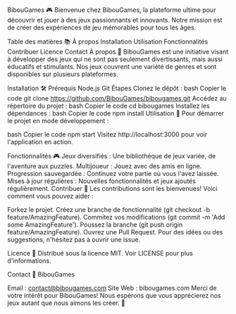 BibouGames 🎮
Bienvenue chez BibouGames, la plateforme ultime pour découvrir et jouer à des jeux passionnants et innovants. Notre mission est de créer des expériences de jeu mémorables pour tous les âges.

Table des matières 📚
À propos
Installation
Utilisation
Fonctionnalités
Contribuer
Licence
Contact
À propos 🌟
BibouGames est une initiative visant à développer des jeux qui ne sont pas seulement divertissants, mais aussi éducatifs et stimulants. Nos jeux couvrent une variété de genres et sont disponibles sur plusieurs plateformes.

Installation 🛠️
Prérequis
Node.js
Git
Étapes
Clonez le dépôt :
bash
Copier le code
git clone https://github.com/BibouGames/bibougames.git
Accédez au répertoire du projet :
bash
Copier le code
cd bibougames
Installez les dépendances :
bash
Copier le code
npm install
Utilisation 🚀
Pour démarrer le projet en mode développement :

bash
Copier le code
npm start
Visitez http://localhost:3000 pour voir l'application en action.

Fonctionnalités 🎮
Jeux diversifiés : Une bibliothèque de jeux variée, de l'aventure aux puzzles.
Multijoueur : Jouez avec des amis en ligne.
Progression sauvegardée : Continuez votre partie où vous l'avez laissée.
Mises à jour régulières : Nouvelles fonctionnalités et jeux ajoutés régulièrement.
Contribuer 🤝
Les contributions sont les bienvenues! Voici comment vous pouvez aider :

Forkez le projet.
Créez une branche de fonctionnalité (git checkout -b feature/AmazingFeature).
Commitez vos modifications (git commit -m 'Add some AmazingFeature').
Poussez la branche (git push origin feature/AmazingFeature).
Ouvrez une Pull Request.
Pour des idées ou des suggestions, n'hésitez pas à ouvrir une issue.

Licence 📄
Distribué sous la licence MIT. Voir LICENSE pour plus d'informations.

Contact 📧
BibouGames

Email : contact@bibougames.com
Site Web : bibougames.com
Merci de votre intérêt pour BibouGames! Nous espérons que vous apprécierez nos jeux autant que nous aimons les créer. 🎉